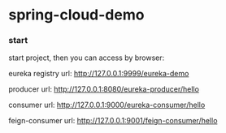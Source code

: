 # spring-cloud-demo

### start

start project, then you can access by browser:

eureka registry url: http://127.0.0.1:9999/eureka-demo

producer url: http://127.0.0.1:8080/eureka-producer/hello

consumer url: http://127.0.0.1:9000/eureka-consumer/hello

feign-consumer url: http://127.0.0.1:9001/feign-consumer/hello